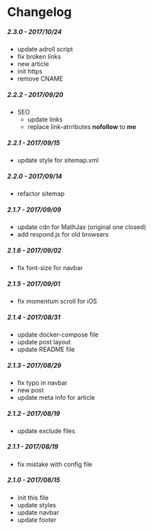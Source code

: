 # Changelog

##### 2.3.0 - 2017/10/24
- update adroll script
- fix broken links
- new article
- init https
- remove CNAME

##### 2.2.2 - 2017/09/20
- SEO
    - update links
    - replace link-atrributes **nofollow** to **me**
    
##### 2.2.1 - 2017/09/15
- update style for sitemap.xml 

##### 2.2.0 - 2017/09/14
- refactor sitemap

##### 2.1.7 - 2017/09/09
- update cdn for MathJax (original one closed)
- add respond.js for old browsers

##### 2.1.6 - 2017/09/02
- fix font-size for navbar

##### 2.1.5 - 2017/09/01
- fix momentum scroll for iOS

##### 2.1.4 - 2017/08/31
- update docker-compose file
- update post layout
- update README file

##### 2.1.3 - 2017/08/29
- fix typo in navbar
- new post
- update meta info for article

##### 2.1.2 - 2017/08/19
- update exclude files

##### 2.1.1 - 2017/08/19
- fix mistake with config file

##### 2.1.0 - 2017/08/15
- init this file
- update styles
- update navbar
- update footer